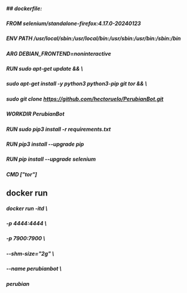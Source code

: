 ##### ## dockerfile:

##### FROM selenium/standalone-firefox:4.17.0-20240123
##### ENV PATH /usr/local/sbin:/usr/local/bin:/usr/sbin:/usr/bin:/sbin:/bin
##### ARG DEBIAN_FRONTEND=noninteractive
##### RUN sudo apt-get update && \
##### sudo apt-get install -y python3 python3-pip git tor && \
##### sudo git clone https://github.com/hectoruelo/PerubianBot.git
##### WORKDIR PerubianBot
##### RUN sudo pip3 install -r requirements.txt
##### RUN pip3 install --upgrade pip
##### RUN pip install --upgrade selenium
##### CMD ["tor"]


## docker run
##### docker run -itd \
##### -p 4444:4444 \
##### -p 7900:7900 \
##### --shm-size="2g" \
##### --name perubianbot \
##### perubian
